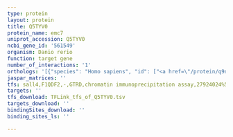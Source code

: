 ```yaml
---
type: protein
layout: protein
title: Q5TYV0
protein_name: emc7
uniprot_accession: Q5TYV0
ncbi_gene_id: '561549'
organism: Danio rerio
function: target gene
number_of_interactions: '1'
orthologs: '[{"species": "Homo sapiens", "id": ["<a href=\"/protein/q9npa0\">Q9NPA0</a>"]}, {"species": "Mus musculus", "id": ["<a href=\"/protein/q9ep72\">Q9EP72</a>"]}, {"species": "Rattus norvegicus", "id": ["<a href=\"/protein/d3zql1\">D3ZQL1</a>"]}, {"species": "Drosophila melanogaster", "id": ["<a href=\"/protein/a1za83\">A1ZA83</a>"]}, {"species": "Caenorhabditis elegans", "id": ["<a href=\"/protein/q8wqg1\">Q8WQG1</a>"]}]'
jaspar_matrices: ''
tfs: sall4,F1QDF2,-,GTRD,chromatin immunoprecipitation assay,27924024%5Buid%5D,No
targets: ''
tfs_download: TFLink_tfs_of_Q5TYV0.tsv
targets_download: ''
bindingSites_download: ''
binding_sites_ls: ''

---
```

